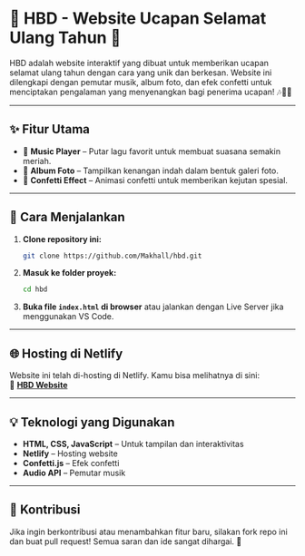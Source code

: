 # 🎉 HBD - Website Ucapan Selamat Ulang Tahun 🎂

HBD adalah website interaktif yang dibuat untuk memberikan ucapan selamat ulang tahun dengan cara yang unik dan berkesan. Website ini dilengkapi dengan pemutar musik, album foto, dan efek confetti untuk menciptakan pengalaman yang menyenangkan bagi penerima ucapan! 🎶📸🎊

---

## ✨ Fitur Utama

- 🎵 **Music Player** – Putar lagu favorit untuk membuat suasana semakin meriah.
- 📸 **Album Foto** – Tampilkan kenangan indah dalam bentuk galeri foto.
- 🎊 **Confetti Effect** – Animasi confetti untuk memberikan kejutan spesial.

---

## 🚀 Cara Menjalankan

1. **Clone repository ini:**  
   ```sh
   git clone https://github.com/Makhall/hbd.git
   ```
2. **Masuk ke folder proyek:**  
   ```sh
   cd hbd
   ```
3. **Buka file `index.html` di browser** atau jalankan dengan Live Server jika menggunakan VS Code.

---

## 🌐 Hosting di Netlify

Website ini telah di-hosting di Netlify. Kamu bisa melihatnya di sini:  
🔗 **[HBD Website](https://birthday-surprise-107e8f.netlify.app/)**

---

## 💡 Teknologi yang Digunakan

- **HTML, CSS, JavaScript** – Untuk tampilan dan interaktivitas
- **Netlify** – Hosting website
- **Confetti.js** – Efek confetti
- **Audio API** – Pemutar musik

---

## 🤝 Kontribusi

Jika ingin berkontribusi atau menambahkan fitur baru, silakan fork repo ini dan buat pull request! Semua saran dan ide sangat dihargai. 🎈
